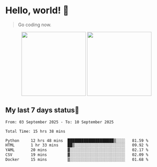 # Hello, world! 🥰
> Go coding now.

<div align="center">
<div><img src="https://github-readme-stats.vercel.app/api?username=Xrondev&count_private=true" height="200px"/> <img src="https://github-readme-stats.vercel.app/api/top-langs/?username=Xrondev" height="200px"/></div>
</div>
<div align="center"></div>  

## My last 7 days status🧐

<!--START_SECTION:waka-->

```txt
From: 03 September 2025 - To: 10 September 2025

Total Time: 15 hrs 38 mins

Python     12 hrs 48 mins  ████████████████████▒░░░░   81.59 %
HTML       1 hr 33 mins    ██▒░░░░░░░░░░░░░░░░░░░░░░   09.92 %
YAML       20 mins         ▓░░░░░░░░░░░░░░░░░░░░░░░░   02.17 %
CSV        19 mins         ▓░░░░░░░░░░░░░░░░░░░░░░░░   02.09 %
Docker     15 mins         ▒░░░░░░░░░░░░░░░░░░░░░░░░   01.68 %
```

<!--END_SECTION:waka-->
